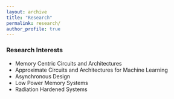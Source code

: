 ```yaml
---
layout: archive
title: "Research"
permalink: research/
author_profile: true
---
```


### Research Interests
- Memory Centric Circuits and Architectures
- Approximate Circuits and Architectures for Machine Learning
- Asynchronous Design
- Low Power Memory Systems
- Radiation Hardened Systems